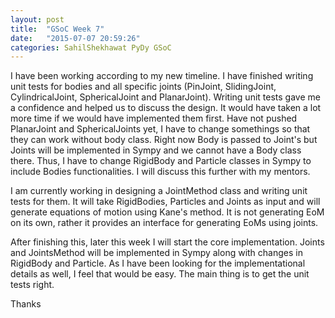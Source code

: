 ```yaml
---
layout: post
title:  "GSoC Week 7"
date:   "2015-07-07 20:59:26"
categories: SahilShekhawat PyDy GSoC
---
```


I have been working according to my new timeline. I have finished writing unit tests for bodies and all specific joints (PinJoint, SlidingJoint, CylindricalJoint, SphericalJoint and PlanarJoint). Writing unit tests gave me a confidence and helped us to discuss the design. It would have taken a lot more time if we would have implemented them first. Have not pushed PlanarJoint and SphericalJoints yet, I have to change somethings so that they can work without body class. Right now Body is passed to Joint's but Joints will be implemented in Sympy and we cannot have a Body class there. Thus, I have to change RigidBody and Particle classes in Sympy to include Bodies functionalities. I will discuss this further with my mentors.

I am currently working in designing a JointMethod class and writing unit tests for them. It will take RigidBodies, Particles and Joints as input and will generate equations of motion using Kane's method. It is not generating EoM on its own, rather it provides an interface for generating EoMs using joints.

After finishing this, later this week I will start the core implementation. Joints and JointsMethod will be implemented in Sympy along with changes in RigidBody and Particle. As I have been looking for the implementational details as well, I feel that would be easy. The main thing is to get the unit tests right.

Thanks
